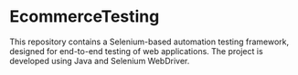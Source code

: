 # EcommerceTesting
This repository contains a Selenium-based automation testing framework, designed for end-to-end testing of web applications. The project is developed using Java and Selenium WebDriver.
